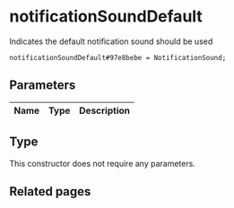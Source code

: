 # notificationSoundDefault
Indicates the default notification sound should be used

```
notificationSoundDefault#97e8bebe = NotificationSound;
```

## Parameters
| Name | Type | Description |
| ---- | :----: | ----------- |


## Type
This constructor does not require any parameters.

## Related pages

